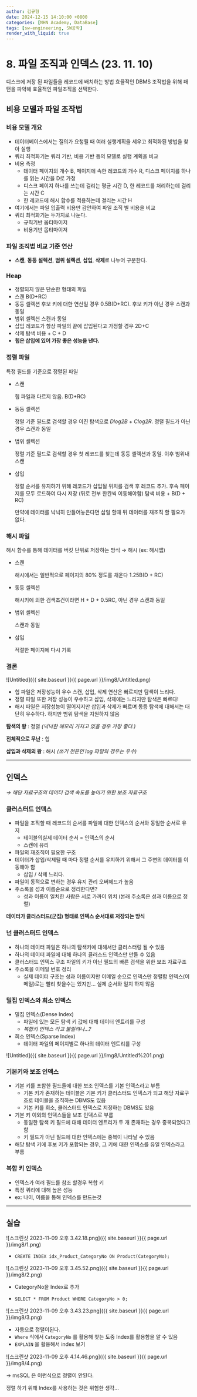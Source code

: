 ```yaml
---
author: 김규형
date: 2024-12-15 14:10:00 +0800
categories: [NHN Academy, DataBase]
tags: [sw-engineering, SW공학]
render_with_liquid: true
---
```


# 8. 파일 조직과 인덱스 (23. 11. 10)

디스크에 저장 된 파일들을 레코드에 배치하는 방법 효율적인 DBMS 조작법을 위해 패턴을 파악해 효율적인 파일조직을 선택한다.

## 비용 모델과 파일 조작법

### 비용 모델 개요

- 데이터베이스에서는 질의가 요청될 때 여러 실행계획을 세우고 최적화된 방법을 찾아 실행
- 쿼리 최적화기는 쿼리 기반, 비용 기반 등의 모델로 실행 계획을 비교
- 비용 측정
    - 데이터 페이지의 개수 B, 페이지에 속한 레코드의 개수 R, 디스크 페이지를 하나를 읽는 시간을 D로 가정
    - 디스크 페이지 하나를 쓰는데 걸리는 평균 시간 D, 한 레코드를 처리하는데 걸리는 시간 C
    - 한 레코드에 해시 함수를 적용하는데 걸리는 시간 H
- 여기에서는 파일 입출력 비용만 감안하여 파일 조직 별 비용을 비교
- 쿼리 최적화기는 두가지로 나눈다.
    - 규칙기반 옵티마이저
    - 비용기반 옵티마이저

### 파일 조직법 비교 기준 연산

- **스캔**, **동등** **설렉션**, **범위 설렉션**, **삽입**, **삭제**로 나누어 구분한다.

### Heap

- 정렬되지 않은 단순한 형태의 파일
- 스캔 B(D+RC)
- 동등 셀렉션 후보 키에 대한 연산일 경우 0.5B(D+RC). 후보 키가 아닌 경우 스캔과 동일
- 범위 셀렉션 스캔과 동일
- 삽입 레코드가 항상 파일의 끝에 삽입된다고 가정할 경우 2D+C
- 삭제 탐색 비용 + C + D
- **힙은 삽입에 있어 가장 좋은 성능을 낸다.**

### 정렬 파일

 특정 필드를 기준으로 정렬된 파일

- 스캔
    
    힙 파일과 다르지 않음. B(D+RC)
    
- 동등 셀렉션
    
    정럴 기준 필드로 검색할 경우 이진 탐색으로 *Dlog2B* + *Clog2R*. 정렬 필드가 아닌 경우 스캔과 동일
    
- 범위 셀렉션
    
    정렬 기준 필드로 검색할 경우 첫 레코드를 찾는데 동등 셀렉션과 동일. 이후 범위내 스캔
    
- 삽입
    
    정렬 순서를 유지하기 위해 레코드가 삽입될 위치를 검색 후 레코드 추가. 후속 페이지를 모두 로드하여 다시 저장 (뒤로 전부 한칸씩 이동해야함) 탐색 비용 + B(D + RC)
    
    만약에 데이터를 넉넉히 만들어놓은다면 삽일 할때 뒤 데이터를 재조직 할 필요가 없다.
    

### 해시 파일

해시 함수를 통해 데이터를 버킷 단위로 저장하는 방식 → 해시 (ex: 해시맵)

- 스캔
    
    해시에서는 일반적으로 페이지의 80% 정도를 채운다 1.25B(D + RC)
    
- 동등 셀렉션
    
    해시키에 의한 검색조건이라면 H + D + 0.5RC, 아닌 경우 스캔과 동일
    
- 범위 셀렉션
    
    스캔과 동일 
    
- 삽입
    
    적절한 페이지에 다시 기록 
    

### 결론

![Untitled]({{ site.baseurl }}{{ page.url }}/img8/Untitled.png)

- 힙 파일은 저장성능이 우수 스캔, 삽입, 삭제 연산은 빠르지만 탐색이 느리다.
- 정렬 파일 또한 저장 성능이 우수하고 삽입, 삭제에는 느리지만 탐색은 빠르다!
- 해시 파일은 저장성능이 떨어지지만 삽입과 삭제가 빠르며 동등 탐색에 대해서는 대단히 우수하다. 하지만 범위 탐색을 지원하지 않음

**탐색의 왕** : 정렬 *(넉넉한 메모리 가지고 있을 경우 가장 좋다.)*

**전체적으로 무난** : 힙

**삽입과 삭제의 왕** : 해시 *(쓰기 전문인 log 파일의 경우는 우수)*

---

## 인덱스

*→ 해당 자료구조의 데이터 검색 속도를 높이기 위한 보조 자료구조*

### 클러스터드 인덱스

- 파일을 조직할 때 레코드의 순서를 파일에 대한 인덱스의 순서와 동일한 순서로 유지
    - 테이블의실제 데이터 순서 = 인덱스의 순서
    - 스캔에 유리
- 파일의 재조직이 필요한 구조
- 데이터가 삽입/삭제될 때 마다 정렬 순서를 유지하기 위해서 그 주변의 데이터를 이동해야 함
    - 삽입 / 삭제 느리다.
- 파일이 동적으로 변하는 경우 유지 관리 오버헤드가 높음
- 주소록을 성과 이름순으로 정리한다면?
    - 성과 이름이 일치한 사람은 서로 가까이 위치 (본래 주소록은 성과 이름으로 정렬)

**데이터가 클러스터드(군집) 형태로 인덱스 순서대로 저장되는 방식**

### 넌 클러스터드 인덱스

- 하나의 데이터 파일은 하나의 탐색키에 대해서만 클러스터링 될 수 있음
- 하나의 데이터 파일에 대해 하나의 클러스드 인덱스만 만들 수 있음
- 클러스터드 인덱스 구조 파일의 키가 아닌 필드의 빠른 검색을 위한 보조 자료구조
- 주소록을 이메일 번호 정리
    - 실제 데이터 구조는 성과 이름이지만 이메일 순으로 인덱스만 정렬함  인덱스(이메일)로는 빨리 찾을수는 있지만… 실제 순서와 일치 하지 않음

### 밀집 인덱스와 희소 인덱스

- 밀집 인덱스(Dense Index)
    - 파일에 있는 모든 탐색 키 값에 대해 데이터 엔트리를 구성
    - *복합키 인덱스 라고 불릴려나…?*
- 희소 인덱스(Sparse Index)
    - 데이터 파일의 페이지별로 하나의 데이터 엔트리를 구성

![Untitled]({{ site.baseurl }}{{ page.url }}/img8/Untitled%201.png)

### 기본키와 보조 인덱스

- 기본 키를 포함한 필드들에 대한 보조 인덱스를 기본 인덱스라고 부름
    - 기본 키가 존재하는 테이블은 기본 키가 클러스터드 인덱스가 되고 해당 자료구조로 테이블을 조직하는 DBMS도 있음
    - 기본 키를 희소, 클러스터드 인덱스로 지정하는 DBMS도 있음
- 기본 키 이외의 인덱스들을 보조 인덱스로 부름
    - 동일한 탐색 키 필드에 대해 데이터 엔트리가 두 개 존재하는 경우 중복되었다고 함
    - 키 필드가 아닌 필드에 대한 인덱스에는 중복이 나타날 수 있음
- 해당 탐색 키에 후보 키가 포함되는 경우, 그 키에 대한 인덱스를 유일 인덱스라고 부름

### 복합 키 인덱스

- 인덱스가 여러 필드를 참조 할경우 복합 키
- 특정 쿼리에 대해 높은 성능
- ex: 나이, 이름을 통해 인덱스를 만드는것

---

## 실습

![스크린샷 2023-11-09 오후 3.42.18.png]({{ site.baseurl }}{{ page.url }}/img8/1.png)

- `CREATE INDEX idx_Product_CategoryNo ON Product(CategoryNo);`

![스크린샷 2023-11-09 오후 3.45.52.png]({{ site.baseurl }}{{ page.url }}/img8/2.png)

- CategoryNo을 Index로 추가

- `SELECT * FROM Product WHERE CategoryNo > 0;`

![스크린샷 2023-11-09 오후 3.43.23.png]({{ site.baseurl }}{{ page.url }}/img8/3.png)

- 자동으로 정렬이된다.
- `Where` 식에서 `CategoryNo` 를 활용해 찾는 도중 Index를 활용함을 알 수 있음
- `EXPLAIN` 을 활용해서 index 보기

![스크린샷 2023-11-09 오후 4.14.46.png]({{ site.baseurl }}{{ page.url }}/img8/4.png)

→ msSQL 은 이런식으로 정렬이 안된다.

정렬 하기 위해 Index를 사용하는 것은 위험한 생각…